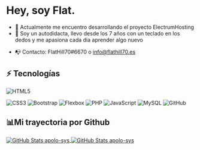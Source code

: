 # Hey, soy Flat.


- :telescope: Actualmente me encuentro desarrollando el proyecto ElectrumHosting 
- 🤖 Soy un autodidacta, llevo desde los 7 años con un teclado en los dedos y me apasiona cada dia aprender algo nuevo
<!--- 🌐 Pagina Web y Portfolio: https://flathill70.es/-->	
- 📭 Contacto: FlatHill70#6670 o info@flathill70.es

## :zap: Tecnologías
![HTML5](https://img.shields.io/badge/-HTML5-E34F26?style=flat-square&logo=html5&logoColor=white)

![CSS3](https://img.shields.io/badge/-CSS3-1572B6?style=flat-square&logo=css3)
![Bootstrap](https://img.shields.io/badge/-Bootstrap-563D7C?style=flat-square&logo=bootstrap)
![Flexbox](https://img.shields.io/badge/-Flexbox-pink?style=flat-square&logo=css3)
![PHP](https://img.shields.io/badge/-PHP-black?style=flat-square&logo=php)
![JavaScript](https://img.shields.io/badge/-JavaScript-black?style=flat-square&logo=javascript)
![MySQL](https://img.shields.io/badge/-MySQL-black?style=flat-square&logo=mysql)
![GitHub](https://img.shields.io/badge/-GitHub-181717?style=flat-square&logo=github)

## 📊Mi trayectoria por Github


<a href="https://github.com/FlatHill70">
  <img align="center" alt="GitHub Stats apolo-sys" src="https://github-readme-stats.vercel.app/api/top-langs/?username=FlatHill70&locale=es&count_private=true&theme=dark&layout=compact&hide_title=trueinclude_all_commits=true&langs_count=10"/>
</a>
<a href="https://github.com/FlatHill70">
  <img align="center" alt="GitHub Stats apolo-sys" src="https://github-readme-stats.vercel.app/api?username=FlatHill70&show_icons=true&theme=dark&locale=en&count_private=true&hide_title=trueinclude_all_commits=true"/>
</a>
